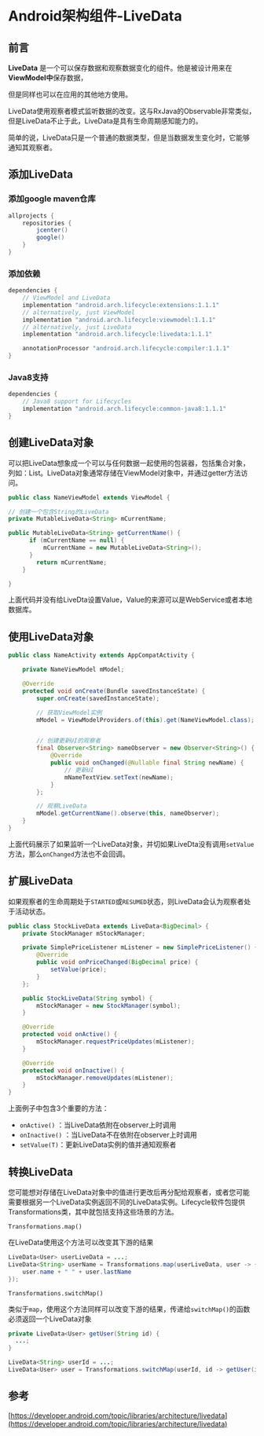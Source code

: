 # Android架构组件-LiveData

## 前言

**LiveData** 是一个可以保存数据和观察数据变化的组件。他是被设计用来在**ViewModel中**保存数据，

但是同样也可以在应用的其他地方使用。

LiveData使用观察者模式监听数据的改变。这与RxJava的Observable非常类似，但是LiveData不止于此，LiveData是具有生命周期感知能力的。

简单的说，LiveData只是一个普通的数据类型，但是当数据发生变化时，它能够通知其观察者。

## 添加LiveData

### 添加google maven仓库

```groovy
allprojects {
    repositories {
        jcenter()
        google()
    }
}
```

### 添加依赖

```groovy
dependencies {
    // ViewModel and LiveData
    implementation "android.arch.lifecycle:extensions:1.1.1"
    // alternatively, just ViewModel
    implementation "android.arch.lifecycle:viewmodel:1.1.1"
    // alternatively, just LiveData
    implementation "android.arch.lifecycle:livedata:1.1.1"

    annotationProcessor "android.arch.lifecycle:compiler:1.1.1"
}
```

### Java8支持

```groovy
dependencies {
    // Java8 support for Lifecycles
    implementation "android.arch.lifecycle:common-java8:1.1.1"
}
```

## 创建LiveData对象

可以把LiveData想象成一个可以与任何数据一起使用的包装器，包括集合对象，列如：List。LiveData对象通常存储在ViewModel对象中，并通过getter方法访问。

```java
public class NameViewModel extends ViewModel {

// 创建一个包含String的LiveData
private MutableLiveData<String> mCurrentName;

public MutableLiveData<String> getCurrentName() {
      if (mCurrentName == null) {
          mCurrentName = new MutableLiveData<String>();
      }
        return mCurrentName;
    }

}
```

上面代码并没有给LiveDta设置Value，Value的来源可以是WebService或者本地数据库。

## 使用LiveData对象

```java
public class NameActivity extends AppCompatActivity {

    private NameViewModel mModel;

    @Override
    protected void onCreate(Bundle savedInstanceState) {
        super.onCreate(savedInstanceState);

        // 获取ViewModel实例
        mModel = ViewModelProviders.of(this).get(NameViewModel.class);


        // 创建更新UI的观察者
        final Observer<String> nameObserver = new Observer<String>() {
            @Override
            public void onChanged(@Nullable final String newName) {
                // 更新UI
                mNameTextView.setText(newName);
            }
        };

        // 观察LiveData
        mModel.getCurrentName().observe(this, nameObserver);
    }
}
```

上面代码展示了如果监听一个LiveData对象，并切如果LiveDta没有调用`setValue`方法，那么`onChanged`方法也不会回调。

## 扩展LiveData

如果观察者的生命周期处于`STARTED`或`RESUMED`状态，则LiveData会认为观察者处于活动状态。

```java
public class StockLiveData extends LiveData<BigDecimal> {
    private StockManager mStockManager;

    private SimplePriceListener mListener = new SimplePriceListener() {
        @Override
        public void onPriceChanged(BigDecimal price) {
            setValue(price);
        }
    };

    public StockLiveData(String symbol) {
        mStockManager = new StockManager(symbol);
    }

    @Override
    protected void onActive() {
        mStockManager.requestPriceUpdates(mListener);
    }

    @Override
    protected void onInactive() {
        mStockManager.removeUpdates(mListener);
    }
}
```

上面例子中包含3个重要的方法：

* `onActive()` ：当LiveData依附在observer上时调用
* `onInactive()` ：当LiveData不在依附在observer上时调用
* `setValue(T)`：更新LiveData实例的值并通知观察者

## 转换LiveData

您可能想对存储在LiveData对象中的值进行更改后再分配给观察者，或者您可能需要根据另一个LiveData实例返回不同的LiveData实例。Lifecycle软件包提供Transformations类，其中就包括支持这些场景的方法。

`Transformations.map()`

在LiveData使用这个方法可以改变其下游的结果

```java
LiveData<User> userLiveData = ...;
LiveData<String> userName = Transformations.map(userLiveData, user -> {
    user.name + " " + user.lastName
});
```

`Transformations.switchMap()`

类似于`map`，使用这个方法同样可以改变下游的结果，传递给`switchMap()`的函数必须返回一个LiveData对象

```java
private LiveData<User> getUser(String id) {
  ...;
}

LiveData<String> userId = ...;
LiveData<User> user = Transformations.switchMap(userId, id -> getUser(id) );
```

## 参考

[https://developer.android.com/topic/libraries/architecture/livedata](https://developer.android.com/topic/libraries/architecture/livedata)



